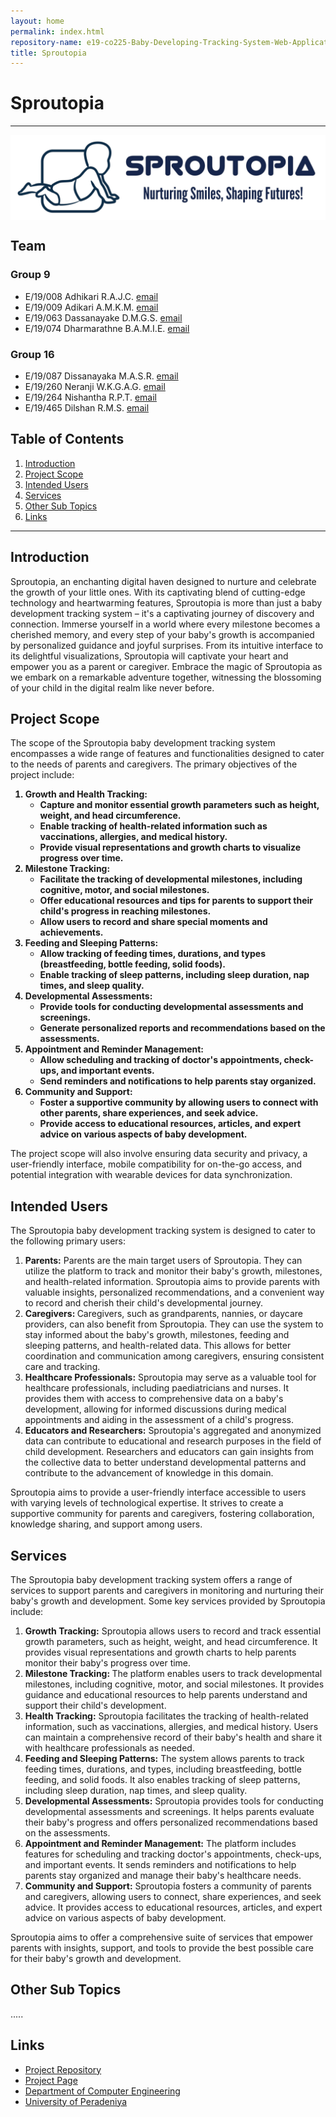 ```yaml
---
layout: home
permalink: index.html
repository-name: e19-co225-Baby-Developing-Tracking-System-Web-Application
title: Sproutopia
---
```


[comment]: # "This is the standard layout for the project, but you can clean this and use your own template"

# Sproutopia

---
<p align="center"><img align="center" alt="GIF" src="./images/Logopit_cover1.png"/></p>

<!-- This is a sample image, to show how to add images to your page. To learn more options, please refer [this](https://projects.ce.pdn.ac.lk/docs/faq/how-to-add-an-image/) -->

## Team
### Group 9

-  E/19/008 Adhikari R.A.J.C. [email](mailto:e19008@eng.pdn.ac.lk)
-  E/19/009 Adikari A.M.K.M. [email](mailto:e19009@eng.pdn.ac.lk)
-  E/19/063 Dassanayake D.M.G.S. [email](mailto:e19063@eng.pdn.ac.lk)
-  E/19/074 Dharmarathne B.A.M.I.E. [email](mailto:e19074@eng.pdn.ac.lk)

### Group 16

-  E/19/087 Dissanayaka M.A.S.R. [email](mailto:e19087@eng.pdn.ac.lk)
-  E/19/260 Neranji W.K.G.A.G. [email](mailto:e19260@eng.pdn.ac.lk)
-  E/19/264 Nishantha R.P.T. [email](mailto:e19264@eng.pdn.ac.lk)
-  E/19/465 Dilshan R.M.S. [email](mailto:e19465@eng.pdn.ac.lk)

## Table of Contents
1. [Introduction](#introduction)
2. [Project Scope](#project-scope)
3. [Intended Users](#intended-users)
4. [Services](#services)
5. [Other Sub Topics](#other-sub-topics)
6. [Links](#links)

---

## Introduction

 Sproutopia, an enchanting digital haven designed to nurture and celebrate the growth of your little ones. With its captivating blend of cutting-edge technology and heartwarming features, Sproutopia is more than just a baby development tracking system – it's a captivating journey of discovery and connection. Immerse yourself in a world where every milestone becomes a cherished memory, and every step of your baby's growth is accompanied by personalized guidance and joyful surprises. From its intuitive interface to its delightful visualizations, Sproutopia will captivate your heart and empower you as a parent or caregiver. Embrace the magic of Sproutopia as we embark on a remarkable adventure together, witnessing the blossoming of your child in the digital realm like never before.

## Project Scope

The scope of the Sproutopia baby development tracking system encompasses a wide range of features and functionalities designed to cater to the needs of parents and caregivers. The primary objectives of the project include:
<ol>
    <li style="font-weight: bold;"><strong>Growth and Health Tracking:</strong>
<ul>
    <li>Capture and monitor essential growth parameters such as height, weight, and head circumference.</li>
    <li>Enable tracking of health-related information such as vaccinations, allergies, and medical history.</li>
    <li>Provide visual representations and growth charts to visualize progress over time.</li>
</ul>
</li>
    <li style="font-weight: bold;"><strong>Milestone Tracking:</strong>
<ul>
    <li>Facilitate the tracking of developmental milestones, including cognitive, motor, and social milestones.</li>
    <li>Offer educational resources and tips for parents to support their child&apos;s progress in reaching milestones.</li>
    <li>Allow users to record and share special moments and achievements.</li>
</ul>
</li>
    <li style="font-weight: bold;"><strong>Feeding and Sleeping Patterns:</strong>
<ul>
    <li>Allow tracking of feeding times, durations, and types (breastfeeding, bottle feeding, solid foods).</li>
    <li>Enable tracking of sleep patterns, including sleep duration, nap times, and sleep quality.</li>
</ul>
</li>
    <li style="font-weight: bold;"><strong>Developmental Assessments:</strong>
<ul>
    <li>Provide tools for conducting developmental assessments and screenings.</li>
    <li>Generate personalized reports and recommendations based on the assessments.</li>
</ul>
</li>
    <li style="font-weight: bold;"><strong>Appointment and Reminder Management:</strong>
<ul>
    <li>Allow scheduling and tracking of doctor&apos;s appointments, check-ups, and important events.</li>
    <li>Send reminders and notifications to help parents stay organized.</li>
</ul>
</li>
    <li style="font-weight: bold;"><strong>Community and Support:</strong>
<ul>
    <li>Foster a supportive community by allowing users to connect with other parents, share experiences, and seek advice.</li>
    <li>Provide access to educational resources, articles, and expert advice on various aspects of baby development.</li>
</ul>
</li>
</ol>

The project scope will also involve ensuring data security and privacy, a user-friendly interface, mobile compatibility for on-the-go access, and potential integration with wearable devices for data synchronization.


## Intended Users

The Sproutopia baby development tracking system is designed to cater to the following primary users:
<ol>
    <li><strong>Parents:</strong> Parents are the main target users of Sproutopia. They can utilize the platform to track and monitor their baby&apos;s growth, milestones, and health-related information. Sproutopia aims to provide parents with valuable insights, personalized recommendations, and a convenient way to record and cherish their child&apos;s developmental journey.</li>
    <li><strong>Caregivers: </strong>Caregivers, such as grandparents, nannies, or daycare providers, can also benefit from Sproutopia. They can use the system to stay informed about the baby&apos;s growth, milestones, feeding and sleeping patterns, and health-related data. This allows for better coordination and communication among caregivers, ensuring consistent care and tracking.</li>
    <li><strong>Healthcare Professionals:</strong> Sproutopia may serve as a valuable tool for healthcare professionals, including paediatricians and nurses. It provides them with access to comprehensive data on a baby&apos;s development, allowing for informed discussions during medical appointments and aiding in the assessment of a child&apos;s progress.</li>
    <li><strong>Educators and Researchers:</strong> Sproutopia&apos;s aggregated and anonymized data can contribute to educational and research purposes in the field of child development. Researchers and educators can gain insights from the collective data to better understand developmental patterns and contribute to the advancement of knowledge in this domain.</li>
</ol>

Sproutopia aims to provide a user-friendly interface accessible to users with varying levels of technological expertise. It strives to create a supportive community for parents and caregivers, fostering collaboration, knowledge sharing, and support among users.


## Services

The Sproutopia baby development tracking system offers a range of services to support parents and caregivers in monitoring and nurturing their baby's growth and development. Some key services provided by Sproutopia include:
<ol>
    <li><strong>Growth Tracking:</strong> Sproutopia allows users to record and track essential growth parameters, such as height, weight, and head circumference. It provides visual representations and growth charts to help parents monitor their baby&apos;s progress over time.</li>
    <li><strong>Milestone Tracking: </strong>The platform enables users to track developmental milestones, including cognitive, motor, and social milestones. It provides guidance and educational resources to help parents understand and support their child&apos;s development.</li>
    <li><strong>Health Tracking:</strong> Sproutopia facilitates the tracking of health-related information, such as vaccinations, allergies, and medical history. Users can maintain a comprehensive record of their baby&apos;s health and share it with healthcare professionals as needed.</li>
    <li><strong>Feeding and Sleeping Patterns:</strong> The system allows parents to track feeding times, durations, and types, including breastfeeding, bottle feeding, and solid foods. It also enables tracking of sleep patterns, including sleep duration, nap times, and sleep quality.</li>
    <li><strong>Developmental Assessments:</strong> Sproutopia provides tools for conducting developmental assessments and screenings. It helps parents evaluate their baby&apos;s progress and offers personalized recommendations based on the assessments.</li>
    <li><strong>Appointment and Reminder Management:</strong> The platform includes features for scheduling and tracking doctor&apos;s appointments, check-ups, and important events. It sends reminders and notifications to help parents stay organized and manage their baby&apos;s healthcare needs.</li>
    <li><strong>Community and Support:</strong> Sproutopia fosters a community of parents and caregivers, allowing users to connect, share experiences, and seek advice. It provides access to educational resources, articles, and expert advice on various aspects of baby development.</li>
</ol>

Sproutopia aims to offer a comprehensive suite of services that empower parents with insights, support, and tools to provide the best possible care for their baby's growth and development.


## Other Sub Topics

.....

## Links

- [Project Repository](https://github.com/cepdnaclk/e19-co225-Baby-Developing-Tracking-System-Web-Application) <!-- {:target="_blank"} -->
- [Project Page](https://cepdnaclk.github.io/e19-co225-Baby-Developing-Tracking-System-Web-Application)<!-- {:target="_blank"} -->
- [Department of Computer Engineering](http://www.ce.pdn.ac.lk/)
- [University of Peradeniya](https://eng.pdn.ac.lk/)


[//]: # (Please refer this to learn more about Markdown syntax)
[//]: # (https://github.com/adam-p/markdown-here/wiki/Markdown-Cheatsheet)
